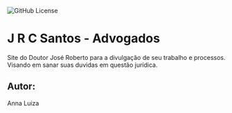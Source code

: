 ![GitHub License](https://img.shields.io/github/license/AnnaLuSant/one-page)


# J R C Santos - Advogados
Site do Doutor José Roberto para a divulgação de seu trabalho e processos. Visando em sanar suas duvidas em questão jurídica.

## Autor:
Anna Luiza
